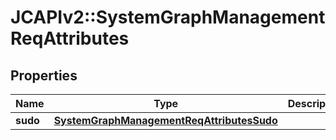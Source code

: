 # JCAPIv2::SystemGraphManagementReqAttributes

## Properties
Name | Type | Description | Notes
------------ | ------------- | ------------- | -------------
**sudo** | [**SystemGraphManagementReqAttributesSudo**](SystemGraphManagementReqAttributesSudo.md) |  | [optional] 


